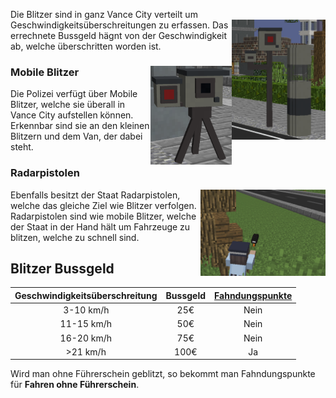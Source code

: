 Die Blitzer sind in ganz Vance City verteilt um Geschwindigkeitsüberschreitungen zu erfassen. <img align="right" width="150" eight="100" src="../../../assets/image/Öpnv/Straßenmaterial/Blitzer.png">
Das errechnete Bussgeld hägnt von der Geschwindigkeit ab, welche überschritten worden ist.

### Mobile Blitzer <img align="right" width="130" eight="185" src="../../../assets/image/Öpnv/Straßenmaterial/Mobiler-Blitzer.png">

Die Polizei verfügt über Mobile Blitzer, welche sie überall in Vance City aufstellen können. Erkennbar sind sie an den kleinen Blitzern und dem Van, der dabei steht.

### Radarpistolen

Ebenfalls besitzt der Staat Radarpistolen, <img align="right" width="200" eight="100" src="../../../assets/image/Öpnv/Straßenmaterial/Radarpistole.png">
welche das gleiche Ziel wie Blitzer verfolgen. Radarpistolen sind wie mobile Blitzer, welche der Staat in der Hand hält um Fahrzeuge zu blitzen, welche zu schnell sind.

## Blitzer Bussgeld

| Geschwindigkeitsüberschreitung | Bussgeld | [Fahndungspunkte](../../pages/allgemein/fahndungspunkte.md) |
|:-:|:-:|:-:|
| 3-10 km/h | 25€ | Nein |
| 11-15 km/h | 50€ | Nein |  
| 16-20 km/h | 75€ | Nein |
| >21 km/h | 100€ | Ja |

Wird man ohne Führerschein geblitzt, so bekommt man Fahndungspunkte für **Fahren ohne Führerschein**.
